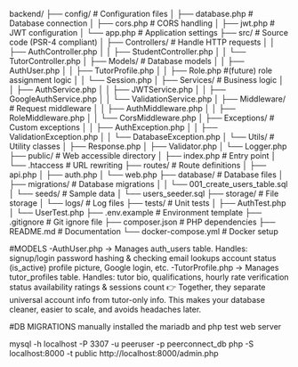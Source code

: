 backend/
├── config/                      # Configuration files
│   ├── database.php            # Database connection
│   ├── cors.php               # CORS handling
│   ├── jwt.php                # JWT configuration
│   └── app.php                # Application settings
├── src/                        # Source code (PSR-4 compliant)
│   ├── Controllers/           # Handle HTTP requests
│   │   ├── AuthController.php
│   │   ├── StudentController.php
│   │   └── TutorController.php
│   ├── Models/               # Database models
│   │   ├── AuthUser.php
│   │   ├── TutorProfile.php
│   │   ├── Role.php          #(future) role assignment logic
│   │   └── Session.php
│   ├── Services/             # Business logic
│   │   ├── AuthService.php
│   │   ├── JWTService.php
│   │   ├── GoogleAuthService.php
│   │   └── ValidationService.php
│   ├── Middleware/           # Request middleware
│   │   ├── AuthMiddleware.php
│   │   ├── RoleMiddleware.php
│   │   └── CorsMiddleware.php
│   ├── Exceptions/           # Custom exceptions
│   │   ├── AuthException.php
│   │   ├── ValidationException.php
│   │   └── DatabaseException.php
│   └── Utils/               # Utility classes
│       ├── Response.php
│       ├── Validator.php
│       └── Logger.php
├── public/                   # Web accessible directory
│   ├── index.php            # Entry point
│   └── .htaccess           # URL rewriting
├── routes/                  # Route definitions
│   ├── api.php
│   ├── auth.php
│   └── web.php
├── database/               # Database files
│   ├── migrations/        # Database migrations
│   │   └── 001_create_users_table.sql
│   └── seeds/            # Sample data
│       └── users_seeder.sql
├── storage/              # File storage
│   └── logs/            # Log files
├── tests/               # Unit tests
│   ├── AuthTest.php
│   └── UserTest.php
├── .env.example        # Environment template
├── .gitignore         # Git ignore file
├── composer.json      # PHP dependencies
├── README.md         # Documentation
└── docker-compose.yml # Docker setup


#MODELS
-AuthUser.php → Manages auth_users table. Handles:
signup/login
password hashing & checking
email lookups
account status (is_active)
profile picture, Google login, etc.
-TutorProfile.php → Manages tutor_profiles table. Handles:
tutor bio, qualifications, hourly rate
verification status
availability
ratings & sessions count
👉 Together, they separate universal account info from tutor-only info.
This makes your database cleaner, easier to scale, and avoids headaches later.



#DB MIGRATIONS
manually installed the mariadb and php test web server

mysql -h localhost -P 3307 -u peeruser -p peerconnect_db
php -S localhost:8000 -t public
http://localhost:8000/admin.php